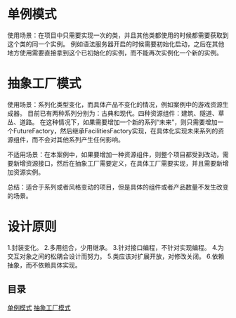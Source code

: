 # 单例模式
使用场景：在项目中只需要实现一次的类，并且其他类都使用的时候都需要获取到这个类的同一个实例。
例如语法服务器开启的时候需要初始化启动，之后在其他地方使用需要直接拿到这个已初始化的实例，而不能再次实例化一个新的实例。

# 抽象工厂模式
使用场景：系列化类型变化，而具体产品不变化的情况，例如案例中的游戏资源生成器。
目前已有两种系列分别为：古典和现代。四种资源组件：建筑、隧道、草丛、道路。
在这种情况下，如果需要增加一个新的系列“未来”，则只需要增加一个FutureFactory，然后继承FacilitiesFactory实现，在具体化实现未来系列的资源组件，而不会对其他系列产生任何影响。

不适用场景：在本案例中，如果要增加一种资源组件，则整个项目都受到改动，需要新增资源接口，然后在抽象工厂需要定义，在具体工厂需要实现，并且需要新增加资源实例。

总结：适合于系列或者风格变动的项目，但是具体的组件或者产品数量不发生改变的场景。

# 设计原则
1.封装变化。
2.多用组合，少用继承。
3.针对接口编程，不针对实现编程。
4.为交互对象之间的松耦合设计而努力。
5.类应该对扩展开放，对修改关闭。
6.依赖抽象，而不依赖具体实现。

## 目录
[单例模式](https://github.com/appeondotnet/learning-design/tree/pengsongkun/SingletonPattern)
[抽象工厂模式](https://github.com/appeondotnet/learning-design/tree/pengsongkun/AbstractFactoryPattern)
